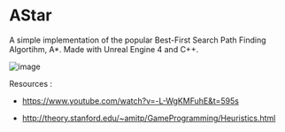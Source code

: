 # AStar
 
 A simple implementation of the popular Best-First Search Path Finding Algortihm, A*.
 Made with Unreal Engine 4 and C++. 
 
![image](https://user-images.githubusercontent.com/35849508/137593168-89b854fe-6575-46a8-87ea-8b031422611e.png)

Resources : 

* https://www.youtube.com/watch?v=-L-WgKMFuhE&t=595s

* http://theory.stanford.edu/~amitp/GameProgramming/Heuristics.html
